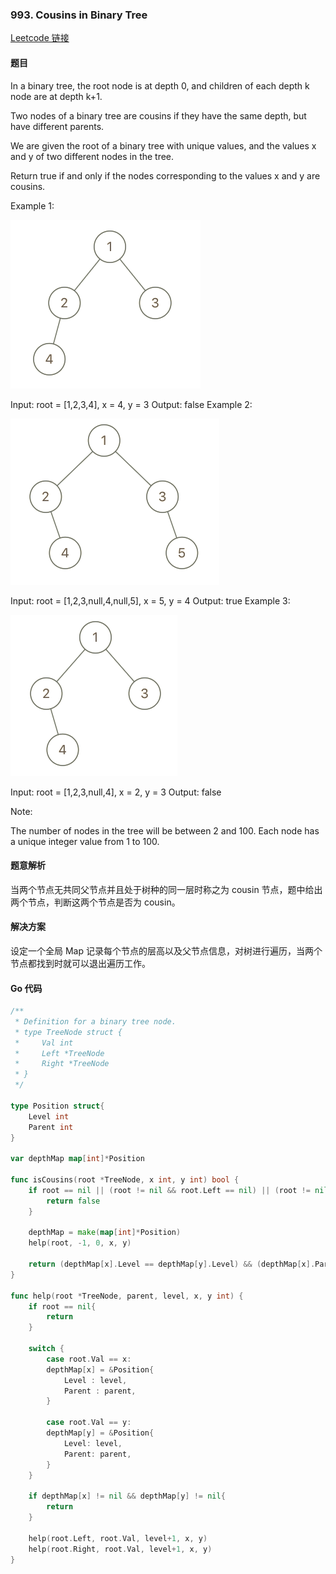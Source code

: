 ### 993. Cousins in Binary Tree 

[Leetcode 链接](https://leetcode.com/problems/cousins-in-binary-tree/)
#### 题目

In a binary tree, the root node is at depth 0, and children of each depth k node are at depth k+1.

Two nodes of a binary tree are cousins if they have the same depth, but have different parents.

We are given the root of a binary tree with unique values, and the values x and y of two different nodes in the tree.

Return true if and only if the nodes corresponding to the values x and y are cousins.

Example 1:

![993-example1](imgs/993-example1.png)

Input: root = [1,2,3,4], x = 4, y = 3
Output: false
Example 2:

![993-example2](imgs/993-example2.png)

Input: root = [1,2,3,null,4,null,5], x = 5, y = 4
Output: true
Example 3:

![993-example3](imgs/993-example3.png)


Input: root = [1,2,3,null,4], x = 2, y = 3
Output: false
 

Note:

The number of nodes in the tree will be between 2 and 100.
Each node has a unique integer value from 1 to 100.

#### 题意解析

当两个节点无共同父节点并且处于树种的同一层时称之为 cousin 节点，题中给出两个节点，判断这两个节点是否为 cousin。

#### 解决方案

设定一个全局 Map 记录每个节点的层高以及父节点信息，对树进行遍历，当两个节点都找到时就可以退出遍历工作。

#### Go 代码
``` go
/**
 * Definition for a binary tree node.
 * type TreeNode struct {
 *     Val int
 *     Left *TreeNode
 *     Right *TreeNode
 * }
 */

type Position struct{
    Level int
    Parent int
}

var depthMap map[int]*Position

func isCousins(root *TreeNode, x int, y int) bool {
    if root == nil || (root != nil && root.Left == nil) || (root != nil && root.Right == nil) {
        return false
    }
    
    depthMap = make(map[int]*Position)
    help(root, -1, 0, x, y)
    
    return (depthMap[x].Level == depthMap[y].Level) && (depthMap[x].Parent != depthMap[y].Parent)
}

func help(root *TreeNode, parent, level, x, y int) {
    if root == nil{
        return 
    }
    
    switch {
        case root.Val == x:
        depthMap[x] = &Position{
            Level : level,
            Parent : parent,
        }
        
        case root.Val == y:
        depthMap[y] = &Position{
            Level: level,
            Parent: parent,
        }        
    }
    
    if depthMap[x] != nil && depthMap[y] != nil{
        return
    }
   
    help(root.Left, root.Val, level+1, x, y)
    help(root.Right, root.Val, level+1, x, y)
}
```
